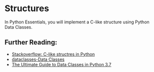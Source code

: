 # Structures

In Python Essentials, you will implement a C-like structure using Python Data Classes.

## Further Reading:

- [Stackoverflow: C-like structres in Python](https://stackoverflow.com/questions/35988/c-like-structures-in-python)
- [dataclasses-Data Classes](https://docs.python.org/3/library/dataclasses.html)
- [The Ultimate Guide to Data Classes in Python 3.7](https://realpython.com/python-data-classes/)
